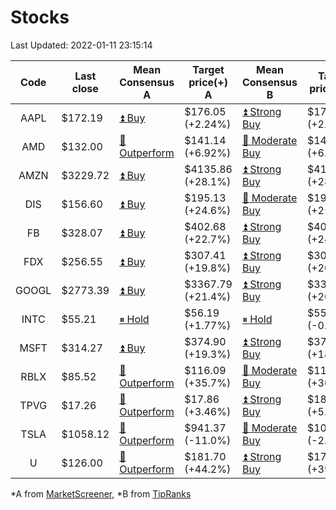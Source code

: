 # Stocks
Last Updated: 2022-01-11 23:15:14

|Code|Last close|Mean Consensus A|Target price(+) A|Mean Consensus B|Target price(+) B|
|:--:|-|-|-|-|-|
|AAPL|$172.19|[⏫ Buy](https://m.marketscreener.com/quote/stock/-4849/)|$176.05 (+2.24%)|[⏫ Strong Buy](https://www.tipranks.com/stocks/aapl/forecast)|$176.80 (+2.68%)|
|AMD|$132.00|[🔼 Outperform](https://m.marketscreener.com/quote/stock/-19475876/)|$141.14 (+6.92%)|[🔼 Moderate Buy](https://www.tipranks.com/stocks/amd/forecast)|$143.71 (+6.48%)|
|AMZN|$3229.72|[⏫ Buy](https://m.marketscreener.com/quote/stock/-12864605/)|$4135.86 (+28.1%)|[⏫ Strong Buy](https://www.tipranks.com/stocks/amzn/forecast)|$4144.17 (+28.26%)|
|DIS|$156.60|[⏫ Buy](https://m.marketscreener.com/quote/stock/-4842/)|$195.13 (+24.6%)|[🔼 Moderate Buy](https://www.tipranks.com/stocks/dis/forecast)|$196.21 (+25.29%)|
|FB|$328.07|[⏫ Buy](https://m.marketscreener.com/quote/stock/-10547141/)|$402.68 (+22.7%)|[⏫ Strong Buy](https://www.tipranks.com/stocks/fb/forecast)|$408.82 (+24.61%)|
|FDX|$256.55|[⏫ Buy](https://m.marketscreener.com/quote/stock/-12585/)|$307.41 (+19.8%)|[⏫ Strong Buy](https://www.tipranks.com/stocks/fdx/forecast)|$309.71 (+20.84%)|
|GOOGL|$2773.39|[⏫ Buy](https://m.marketscreener.com/quote/stock/-24203373/)|$3367.79 (+21.4%)|[⏫ Strong Buy](https://www.tipranks.com/stocks/googl/forecast)|$3368.75 (+20.61%)|
|INTC|$55.21|[⏸ Hold](https://m.marketscreener.com/quote/stock/-4829/)|$56.19 (+1.77%)|[⏸ Hold](https://www.tipranks.com/stocks/intc/forecast)|$55.52 (-0.70%)|
|MSFT|$314.27|[⏫ Buy](https://m.marketscreener.com/quote/stock/-4835/)|$374.90 (+19.3%)|[⏫ Strong Buy](https://www.tipranks.com/stocks/msft/forecast)|$371.36 (+18.17%)|
|RBLX|$85.52|[🔼 Outperform](https://m.marketscreener.com/quote/stock/-117793644/)|$116.09 (+35.7%)|[🔼 Moderate Buy](https://www.tipranks.com/stocks/rblx/forecast)|$116.90 (+36.69%)|
|TPVG|$17.26|[🔼 Outperform](https://m.marketscreener.com/quote/stock/-15933327/)|$17.86 (+3.46%)|[⏫ Strong Buy](https://www.tipranks.com/stocks/tpvg/forecast)|$18.13 (+5.04%)|
|TSLA|$1058.12|[🔼 Outperform](https://m.marketscreener.com/quote/stock/-6344549/)|$941.37 (-11.0%)|[🔼 Moderate Buy](https://www.tipranks.com/stocks/tsla/forecast)|$1039.70 (-2.11%)|
|U|$126.00|[🔼 Outperform](https://m.marketscreener.com/quote/stock/-112492634/)|$181.70 (+44.2%)|[⏫ Strong Buy](https://www.tipranks.com/stocks/u/forecast)|$179.22 (+39.81%)|


*A from [MarketScreener](https://www.marketscreener.com), *B from [TipRanks](https://www.tipranks.com)
